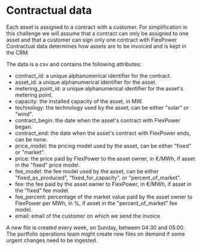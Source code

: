 # Contractual data

Each asset is assigned to a contract with a customer. 
For simplification in this challenge we will assume that a contract can only be assigned to one asset and that a 
customer can sign only one contract with FlexPower
Contractual data determines how assets are to be invoiced and is kept in the CRM.

The data is a csv and contains the following attributes:

- contract_id: a unique alphanumerical identifier for the contract.
- asset_id: a unique alphanumerical identifier for the asset.
- metering_point_id: a unique alphanumerical identifier for the asset's metering point.
- capacity: the installed capacity of the asset, in MW.
- technology: the technology used by the asset, can be either "solar" or "wind".
- contract_begin: the date when the asset's contract with FlexPower began.
- contract_end: the date when the asset's contract with FlexPower ends, can be none.
- price_model: the pricing model used by the asset, can be either "fixed" or "market".
- price: the price paid by FlexPower to the asset owner, in €/MWh, if asset in the "fixed" price model.
- fee_model: the fee model used by the asset, can be either "fixed_as_produced", "fixed_for_capacity", or "percent_of_market".
- fee: the fee paid by the asset owner to FlexPower, in €/MWh, if asset in the "fixed" fee model.
- fee_percent: percentage of the market value paid by the asset owner to FlexPower per MWh, in %, if asset in the
  "percent_of_market" fee model.
- email: email of the customer on which we send the invoice

A new file is created every week, on Sunday, between 04:30 and 05:00.
The portfolio operations team might create new files on demand if some urgent changes need to be ingested.